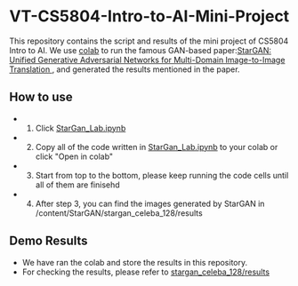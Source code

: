 # VT-CS5804-Intro-to-AI-Mini-Project
This repository contains the script and results of the mini project of CS5804 Intro to AI.
We use [colab](https://research.google.com/colaboratory/faq.html) to run the famous GAN-based paper:[StarGAN: Unified Generative Adversarial Networks for Multi-Domain Image-to-Image Translation
](https://arxiv.org/abs/1711.09020), and generated the results mentioned in the paper. 

## How to use
- 1. Click [StarGan_Lab.ipynb](https://github.com/ZoeLiao/VT-CS5804-Intro-to-AI-Mini-Project/blob/main/StarGan_Lab.ipynb)
- 2. Copy all of the code written in [StarGan_Lab.ipynb](https://github.com/ZoeLiao/VT-CS5804-Intro-to-AI-Mini-Project/blob/main/StarGan_Lab.ipynb) to your colab or click "Open in colab"
- 3. Start from top to the bottom, please keep running the code cells until all of them are finisehd
- 4. After step 3, you can find the images generated by StarGAN in /content/StarGAN/stargan_celeba_128/results

## Demo Results
- We have ran the colab and store the results in this repository.
- For checking the results, please refer to [stargan_celeba_128/results](https://github.com/ZoeLiao/VT-CS5804-Intro-to-AI-Mini-Project/tree/main/stargan_celeba_128/results) 

